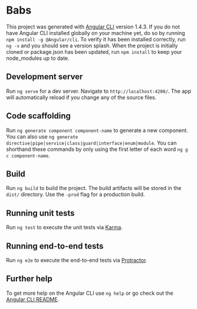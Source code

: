 # Babs

This project was generated with [Angular CLI](https://github.com/angular/angular-cli) version 1.4.3.
If you do not have Angular CLI installed globally on your machine yet, do so by running `npm install -g @Angular/cli`. To verify it has been installed correctly, run `ng -v` and you should see a version splash.
When the project is initially cloned or package.json has been updated, run `npm install` to keep your node_modules up to date.

## Development server

Run `ng serve` for a dev server. Navigate to `http://localhost:4200/`. The app will automatically reload if you change any of the source files.

## Code scaffolding

Run `ng generate component component-name` to generate a new component. You can also use `ng generate directive|pipe|service|class|guard|interface|enum|module`. You can shorthand these commands by only using the first letter of each word `ng g c component-name`.

## Build

Run `ng build` to build the project. The build artifacts will be stored in the `dist/` directory. Use the `-prod` flag for a production build.

## Running unit tests

Run `ng test` to execute the unit tests via [Karma](https://karma-runner.github.io).

## Running end-to-end tests

Run `ng e2e` to execute the end-to-end tests via [Protractor](http://www.protractortest.org/).

## Further help

To get more help on the Angular CLI use `ng help` or go check out the [Angular CLI README](https://github.com/angular/angular-cli/blob/master/README.md).
